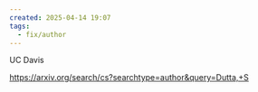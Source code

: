 ```yaml
---
created: 2025-04-14 19:07
tags:
  - fix/author
---
```

UC Davis

https://arxiv.org/search/cs?searchtype=author&query=Dutta,+S